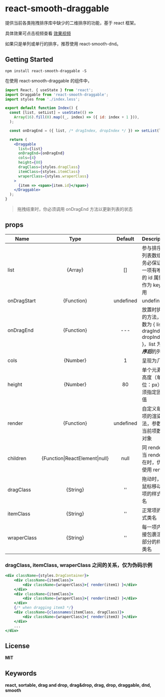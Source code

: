 # react-smooth-draggable

提供当前各类拖拽排序库中缺少的二维排序的功能，基于 react 框架。


具体效果可点击视频查看 [效果视频](https://user-images.githubusercontent.com/31264862/123385877-9f6f9e80-d5c8-11eb-9a4d-0071efa7459d.mp4)

如果只是单列或单行的排序，推荐使用 react-smooth-dnd。

## Getting Started


```
npm install react-smooth-draggable -S
```
在使用 react-smooth-draggable 的组件中，
```jsx
import React, { useState } from 'react';
import Draggable from 'react-smooth-draggable';
import styles from './index.less';

export default function Index() {
  const [list, setList] = useState(() =>
    Array(16).fill(0).map((_, index) => ({ id: index + 1 })),
  );

  const onDragEnd = ({ list, /* dragIndex, dropIndex */ }) => setList(list);

  return (
    <Draggable
      list={list}
      onDragEnd={onDragEnd}
      cols={4}
      height={80}
      dragClass={styles.dragClass}
      itemClass={styles.itemClass}
      wraperClass={styles.wraperClass}
    >
      {item => <span>{item.id}</span>}
    </Draggable>
  );
}
```

> 拖拽结束时，你必须调用 onDragEnd 方法以更新列表的状态

## props

| Name | Type | Default | Description |
|-|:-:|:-:|-|
|list|{Array}|[]|参与排序的列表数组，务必保证每一项有唯一的 id 属性，作为 key 使用|
|onDragStart|{Function}|undefined|undefined|开始拖拽时执行的方法，参数为当前拖拽的索引 dragIndex |
|onDragEnd|{Function}|--- |放置时执行的方法，参数为 { list, dragIndex, dropIndex }，list 为***排序后***的列表|
|cols|{Number}|1|呈现为几列|
|height|{Number}|80|单个元素的高度（单位：px），必须指定固定值|
|render|{Function}|undefined|自定义每一项的渲染方法，参数为当前项数据对象|
|children|{Function\|ReactElement\|null}|null|同 render，当 render 存在时，优先使用 render|
|dragClass|{String}|''|拖动时，随鼠标移动的项的样式类名|
|itemClass|{String}|''|正常项的样式类名|
|wraperClass|{String}|''|每一项内直接包裹渲染部分的样式类名|

### dragClass, itemClass, wraperClass 之间的关系，仅为伪码示例
```jsx
<div className={styles.DragContainer}>
    <div className={itemClass}>
        <div className={wraperClass}>{ render(item1) }</div>
    </div>
    <div className={itemClass}>
        <div className={wraperClass}>{ render(item2) }</div>
    </div>
    {/* when dragging item3 */}
    <div className={classnames(itemClass, dragClass)}>
        <div className={wraperClass}>{ render(item3) }</div>
    </div>
    ...
</div>
```
## License

**MIT**

## Keywords

**react, sortable, drag and drop, drag&drop, drag, drop, draggable, dnd, smooth**